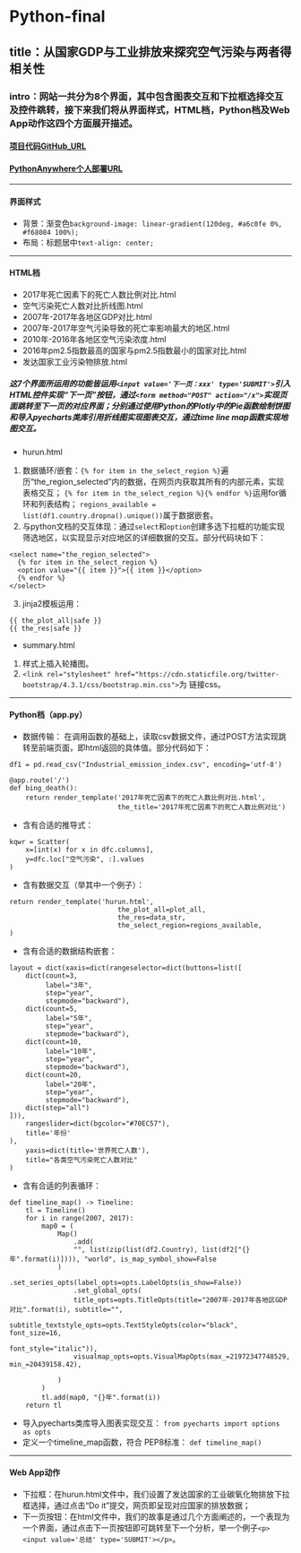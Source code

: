 # Python-final
## title：从国家GDP与工业排放来探究空气污染与两者得相关性
### intro：网站一共分为8个界面，其中包含图表交互和下拉框选择交互及控件跳转，接下来我们将从界面样式，HTML档，Python档及Web App动作这四个方面展开描述。
#### [项目代码GitHub_URL](https://github.com/ICXIE/Python-final)
#### [PythonAnywhere个人部署URL](http://icxie.pythonanywhere.com/)

---
#### 界面样式
* 背景：渐变色`background-image: linear-gradient(120deg, #a6c0fe 0%, #f68084 100%);`
* 布局：标题居中`text-align: center;`
---
#### HTML档
* 2017年死亡因素下的死亡人数比例对比.html
* 空气污染死亡人数对比折线图.html
* 2007年-2017年各地区GDP对比.html
* 2007年-2017年空气污染导致的死亡率影响最大的地区.html
* 2010年-2016年各地区空气污染浓度.html
* 2016年pm2.5指数最高的国家与pm2.5指数最小的国家对比.html
* 发达国家工业污染物排放.html
##### 这7个界面所运用的功能皆运用`<input value='下一页：xxx' type='SUBMIT'>`引入HTML控件实现“下一页”按钮，通过`<form method="POST" action="/x">`实现页面跳转至下一页的对应界面；分别通过使用Python的Plotly中的Pie函数绘制饼图和导入pyecharts类库引用折线图实现图表交互，通过time line map函数实现地图交互。
* hurun.html
1. 数据循环/嵌套：`{% for item in the_select_region %}`遍历“the_region_selected”内的数据，在网页内获取其所有的内部元素，实现表格交互；
	               `{% for item in the_select_region %}{% endfor %}`运用for循环和列表结构；
                 `regions_available = list(df1.country.dropna().unique())`属于数据嵌套。
2. 与python文档的交互体现：通过`select`和`option`创建多选下拉框的功能实现筛选地区，以实现显示对应地区的详细数据的交互。部分代码块如下：
```
<select name="the_region_selected">
  {% for item in the_select_region %}
  <option value="{{ item }}">{{ item }}</option>
  {% endfor %}
</select>
```
3. jinja2模板运用：
```
{{ the_plot_all|safe }}
{{ the_res|safe }}
```
* summary.html
1. 样式上插入轮播图。
2. `<link rel="stylesheet" href="https://cdn.staticfile.org/twitter-bootstrap/4.3.1/css/bootstrap.min.css">`为 链接css。
---
#### Python档（app.py）
* 数据传输：
在调用函数的基础上，读取csv数据文件，通过POST方法实现跳转至前端页面，即html返回的具体值。部分代码如下：
```
df1 = pd.read_csv("Industrial_emission_index.csv", encoding='utf-8')
```

```
@app.route('/')
def bing_death():
    return render_template('2017年死亡因素下的死亡人数比例对比.html',
                           the_title='2017年死亡因素下的死亡人数比例对比')
```

* 含有合适的推导式：
```
kqwr = Scatter(
    x=[int(x) for x in dfc.columns],
    y=dfc.loc["空气污染", :].values
)
```
* 含有数据交互（举其中一个例子）：
```
return render_template('hurun.html',
                           the_plot_all=plot_all,
                           the_res=data_str,
                           the_select_region=regions_available,
)
```
* 含有合适的数据结构嵌套：
```
layout = dict(xaxis=dict(rangeselector=dict(buttons=list([
    dict(count=3,
         label="3年",
         step="year",
         stepmode="backward"),
    dict(count=5,
         label="5年",
         step="year",
         stepmode="backward"),
    dict(count=10,
         label="10年",
         step="year",
         stepmode="backward"),
    dict(count=20,
         label="20年",
         step="year",
         stepmode="backward"),
    dict(step="all")
])),
    rangeslider=dict(bgcolor="#70EC57"),
    title='年份'
),
    yaxis=dict(title='世界死亡人数'),
    title="各类空气污染死亡人数对比"
)
```
* 含有合适的列表循环：
```
def timeline_map() -> Timeline:
    tl = Timeline()
    for i in range(2007, 2017):
        map0 = (
            Map()
                .add(
                "", list(zip(list(df2.Country), list(df2["{}年".format(i)]))), "world", is_map_symbol_show=False
            )
                .set_series_opts(label_opts=opts.LabelOpts(is_show=False))
                .set_global_opts(
                title_opts=opts.TitleOpts(title="2007年-2017年各地区GDP对比".format(i), subtitle="",
                                          subtitle_textstyle_opts=opts.TextStyleOpts(color="black", font_size=16,
                                                                                     font_style="italic")),
                visualmap_opts=opts.VisualMapOpts(max_=21972347748529, min_=20439158.42),

            )
        )
        tl.add(map0, "{}年".format(i))
    return tl
```
* 导入pyecharts类库导入图表实现交互：
`from pyecharts import options as opts`
* 定义一个timeline_map函数，符合 PEP8标准：
`def timeline_map()`
---
#### Web App动作
* 下拉框：在hurun.html文件中，我们设置了发达国家的工业碳氧化物排放下拉框选择，通过点击“Do it”提交，网页即呈现对应国家的排放数据；
* 下一页按钮：在html文件中，我们的故事是通过几个方面阐述的，一个表现为一个界面，通过点击下一页按钮即可跳转至下一个分析，举一个例子`<p><input value='总结' type='SUBMIT'></p>`。
